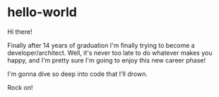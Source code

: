 # hello-world

Hi there!

Finally after 14 years of graduation I'm finally trying to become a developer/architect. Well, it's never too late to do whatever makes you happy, and I'm pretty sure I'm going to enjoy this new career phase!

I'm gonna dive so deep into code that I'll drown.

Rock on!
